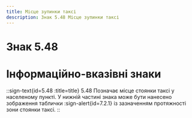 ```yaml
---
title: Місце зупинки таксі
description: Знак 5.48 Місце зупинки таксі
---
```

# Знак 5.48
# Інформаційно-вказівні знаки
::sign-text{id=5.48 :title=title}
5.48 Позначає місце стоянки таксі у населеному пункті. У нижній частині знака може бути нанесено зображення таблички :sign-alert{id=7.2.1} із зазначенням протяжності зони стоянки таксі.
::